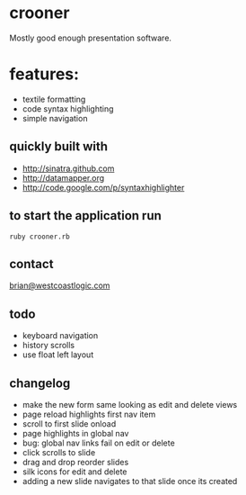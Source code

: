 crooner
===

Mostly good enough presentation software.

# features:

- textile formatting
- code syntax highlighting
- simple navigation

## quickly built with 

- http://sinatra.github.com
- http://datamapper.org
- http://code.google.com/p/syntaxhighlighter


## to start the application run

	ruby crooner.rb
	
## contact

brian@westcoastlogic.com	

## todo

- keyboard navigation
- history scrolls
- use float left layout

## changelog

- make the new form same looking as edit and delete views
- page reload highlights first nav item
- scroll to first slide onload
- page highlights in global nav
- bug: global nav links fail on edit or delete 
- click scrolls to slide
- drag and drop reorder slides
- silk icons for edit and delete
- adding a new slide navigates to that slide once its created
